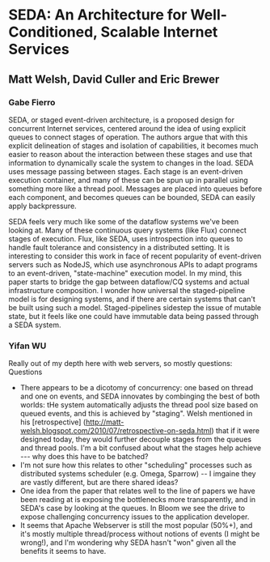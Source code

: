 # SEDA: An Architecture for Well-Conditioned, Scalable Internet Services
## Matt Welsh, David Culler and Eric Brewer

### Gabe Fierro
SEDA, or staged event-driven architecture, is a proposed design for concurrent Internet services, centered around the idea
of using explicit queues to connect stages of operation. The authors argue that with this explicit delineation of
stages and isolation of capabilities, it becomes much easier to reason about the interaction between these stages
and use that information to dynamically scale the system to changes in the load. SEDA uses message passing between
stages. Each stage is an event-driven execution container, and many of these can be spun up in parallel
using something more like a thread pool. Messages are placed into queues before each component, and becomes queues
can be bounded, SEDA can easily apply backpressure.

SEDA feels very much like some of the dataflow systems we've been looking at. Many of these continuous query systems
(like Flux) connect stages of execution. Flux, like SEDA, uses introspection into queues to handle fault tolerance
and consistency in a distributed setting. It is interesting to consider this work in face of recent popularity
of event-driven servers such as NodeJS, which use asynchronous APIs to adapt programs to an event-driven, "state-machine"
execution model. In my mind, this paper starts to bridge the gap between dataflow/CQ systems and actual infrastructure
composition. I wonder how universal the staged-pipeline model is for designing systems, and if there are certain
systems that can't be built using such a model. Staged-pipelines sidestep the issue of mutable state, but it feels
like one could have immutable data being passed through a SEDA system.

### Yifan WU

Really out of my depth here with web servers, so mostly questions:
Questions
- There appears to be a dicotomy of concurrency: one based on thread and one on events, and SEDA
innovates by combinging the best of both worlds: tHe system automatically adjusts the thread pool
size based on queued events, and this is achieved by "staging". Welsh mentioned in his [retrospective]
(http://matt-welsh.blogspot.com/2010/07/retrospective-on-seda.html) that if it were designed today,
they would further decouple stages from the queues and thread pools. I'm a bit confused about what
the stages help achieve --- why does this have to be batched?
- I'm not sure how this relates to other "scheduling" processes such as distributed systems scheduler
(e.g. Omega, Sparrow) -- I imgaine they are vastly different, but are there shared ideas?
- One idea from the paper that relates well to the line of papers we have been reading at is exposing
the bottlenecks more transparently, and in SEDA's case by looking at the queues. In Bloom we see the
drive to expose challenging concurrency issues to the application developer.
- It seems that Apache Webserver is still the most popular (50%+), and it's mostly multiple
thread/process without notions of events (I might be wrong!), and I'm wondering why SEDA hasn't
"won" given all the benefits it seems to have.
